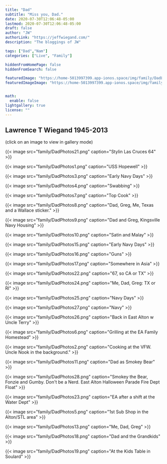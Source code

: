 ```yaml
---
title: "Dad"
subtitle: "Miss you, Dad."
date: 2020-07-30T12:06:48-05:00
lastmod: 2020-07-30T12:06:48-05:00
draft: false
author: "JW"
authorLink: "https://jeffwiegand.com/"
description: "The bloggings of JW"

tags: ["Dad","Nam"]
categories: ["Live", "Family"]

hiddenFromHomePage: false
hiddenFromSearch: false

featuredImage: "https://home-5013997399.app-ionos.space/img/family/DadLab.png"
featuredImageImage: "https://home-5013997399.app-ionos.space/img/family/DadLab.png"


math:
  enable: false
lightgallery: true
license: ""
---
```


## Lawrence T Wiegand 1945-2013

<!--more-->

(click on an image to view in gallery mode)

{{< image src="family/DadPhotos21.png" caption="Stylin Las Cruces 64" >}}

{{< image src="family/DadPhotos1.png" caption="USS Hopewell" >}}

{{< image src="family/DadPhotos3.png" caption="Early Navy Days" >}}

{{< image src="family/DadPhotos4.png" caption="Swabbing" >}}

{{< image src="family/DadPhotos7.png" caption="Top Cook" >}}

{{< image src="family/DadPhotos8.png" caption="Dad, Greg, Me, Texas and a Wallace sticker." >}}

{{< image src="family/DadPhotos9.png" caption="Dad and Greg, Kingsville Navy Housing" >}}

{{< image src="family/DadPhotos10.png" caption="Satin and Malay" >}}

{{< image src="family/DadPhotos15.png" caption="Early Navy Days" >}}

{{< image src="family/DadPhotos16.png" caption="Guns" >}}

{{< image src="family/DadPhotos17.png" caption="Somewhere in Asia" >}}

{{< image src="family/DadPhotos22.png" caption="67, so CA or TX" >}}

{{< image src="family/DadPhotos24.png" caption="Me, Dad, Greg: TX or RI" >}}

{{< image src="family/DadPhotos25.png" caption="Navy Days" >}}

{{< image src="family/DadPhotos27.png" caption="Navy" >}}

{{< image src="family/DadPhotos26.png" caption="Back in East Alton w Uncle Terry" >}}

{{< image src="family/DadPhotos6.png" caption="Grilling at the EA Family Homestead" >}}

{{< image src="family/DadPhotos2.png" caption="Cooking at the VFW. Uncle Nook in the background." >}}

{{< image src="family/DadPhotos11.png" caption="Dad as Smokey Bear" >}}

{{< image src="family/DadPhotos28.png" caption="Smokey the Bear, Fonzie and Gumby. Don't be a Nerd. East Alton Halloween Parade Fire Dept Float" >}}

{{< image src="family/DadPhotos23.png" caption="EA after a shift at the Water Dept" >}}

{{< image src="family/DadPhotos5.png" caption="1st Sub Shop in the Alton/STL area" >}}

{{< image src="family/DadPhotos13.png" caption="Me, Dad, Greg" >}}

{{< image src="family/DadPhotos18.png" caption="Dad and the Grandkids" >}}

{{< image src="family/DadPhotos19.png" caption="At the Kids Table in Soulard" >}}
